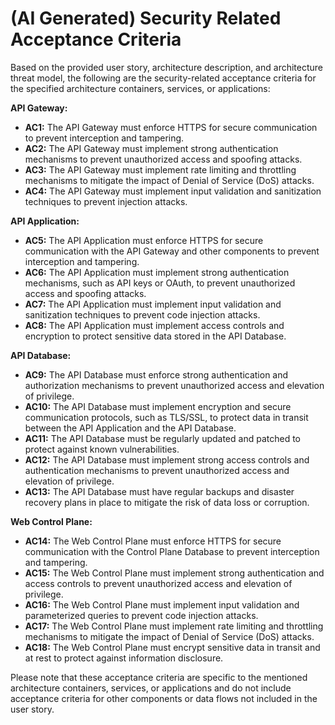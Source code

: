 # (AI Generated) Security Related Acceptance Criteria
Based on the provided user story, architecture description, and architecture threat model, the following are the security-related acceptance criteria for the specified architecture containers, services, or applications:

**API Gateway:**
- **AC1:** The API Gateway must enforce HTTPS for secure communication to prevent interception and tampering.
- **AC2:** The API Gateway must implement strong authentication mechanisms to prevent unauthorized access and spoofing attacks.
- **AC3:** The API Gateway must implement rate limiting and throttling mechanisms to mitigate the impact of Denial of Service (DoS) attacks.
- **AC4:** The API Gateway must implement input validation and sanitization techniques to prevent injection attacks.

**API Application:**
- **AC5:** The API Application must enforce HTTPS for secure communication with the API Gateway and other components to prevent interception and tampering.
- **AC6:** The API Application must implement strong authentication mechanisms, such as API keys or OAuth, to prevent unauthorized access and spoofing attacks.
- **AC7:** The API Application must implement input validation and sanitization techniques to prevent code injection attacks.
- **AC8:** The API Application must implement access controls and encryption to protect sensitive data stored in the API Database.

**API Database:**
- **AC9:** The API Database must enforce strong authentication and authorization mechanisms to prevent unauthorized access and elevation of privilege.
- **AC10:** The API Database must implement encryption and secure communication protocols, such as TLS/SSL, to protect data in transit between the API Application and the API Database.
- **AC11:** The API Database must be regularly updated and patched to protect against known vulnerabilities.
- **AC12:** The API Database must implement strong access controls and authentication mechanisms to prevent unauthorized access and elevation of privilege.
- **AC13:** The API Database must have regular backups and disaster recovery plans in place to mitigate the risk of data loss or corruption.

**Web Control Plane:**
- **AC14:** The Web Control Plane must enforce HTTPS for secure communication with the Control Plane Database to prevent interception and tampering.
- **AC15:** The Web Control Plane must implement strong authentication and access controls to prevent unauthorized access and elevation of privilege.
- **AC16:** The Web Control Plane must implement input validation and parameterized queries to prevent code injection attacks.
- **AC17:** The Web Control Plane must implement rate limiting and throttling mechanisms to mitigate the impact of Denial of Service (DoS) attacks.
- **AC18:** The Web Control Plane must encrypt sensitive data in transit and at rest to protect against information disclosure.

Please note that these acceptance criteria are specific to the mentioned architecture containers, services, or applications and do not include acceptance criteria for other components or data flows not included in the user story.